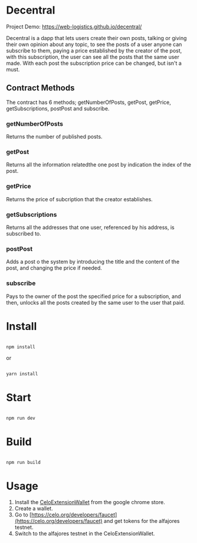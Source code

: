 # Decentral

Project Demo: https://web-logistics.github.io/decentral/

Decentral is a dapp that lets users create their own posts, talking or giving their own opinion about any topic, to see the posts of a user anyone can subscribe to them, paying a price established by the creator of the post, with this subscription, the user can see all the posts that the same user made. With each post the subscription price can be changed, but isn't a must.

## Contract Methods

The contract has 6 methods; getNumberOfPosts, getPost, getPrice, getSubscriptions, postPost and subscribe.

### getNumberOfPosts

Returns the number of published posts.

### getPost

Returns all the information relatedthe one post by indication the index of the post.

### getPrice

Returns the price of subcription that the creator establishes.

### getSubscriptions

Returns all the addresses that one user, referenced by his address, is subscribed to.

### postPost

Adds a post o the system by introducing the title and the content of the post, and changing the price if needed.

### subscribe

Pays to the owner of the post the specified price for a subscription, and then, unlocks all the posts created by the same user to the user that paid.

# Install

```

npm install

```

or

```

yarn install

```

# Start

```

npm run dev

```

# Build

```

npm run build

```

# Usage

1. Install the [CeloExtensionWallet](https://chrome.google.com/webstore/detail/celoextensionwallet/kkilomkmpmkbdnfelcpgckmpcaemjcdh?hl=en) from the google chrome store.
2. Create a wallet.
3. Go to [https://celo.org/developers/faucet](https://celo.org/developers/faucet) and get tokens for the alfajores testnet.
4. Switch to the alfajores testnet in the CeloExtensionWallet.
